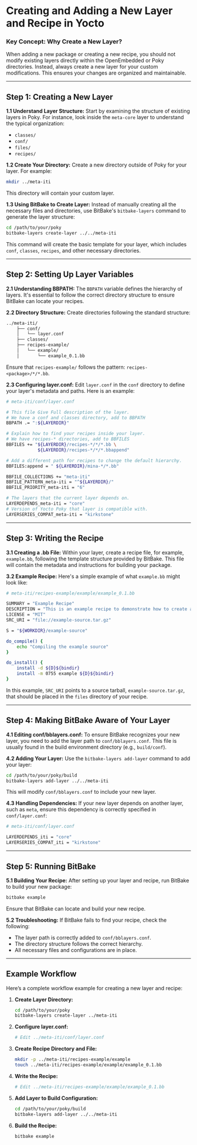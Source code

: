 #  Creating and Adding a New Layer and Recipe in Yocto


### Key Concept: Why Create a New Layer?

When adding a new package or creating a new recipe, you should not modify existing layers directly within the OpenEmbedded or Poky directories. Instead, always create a new layer for your custom modifications. This ensures your changes are organized and maintainable.

---

## Step 1: Creating a New Layer

**1.1 Understand Layer Structure:**
Start by examining the structure of existing layers in Poky. For instance, look inside the `meta-core` layer to understand the typical organization:
- `classes/`
- `conf/`
- `files/`
- `recipes/`

**1.2 Create Your Directory:**
Create a new directory outside of Poky for your layer. For example:
```bash
mkdir ../meta-iti
```
This directory will contain your custom layer.

**1.3 Using BitBake to Create Layer:**
Instead of manually creating all the necessary files and directories, use BitBake's `bitbake-layers` command to generate the layer structure:
```bash
cd /path/to/your/poky
bitbake-layers create-layer ../../meta-iti
```
This command will create the basic template for your layer, which includes `conf`, `classes`, `recipes`, and other necessary directories.

---

## Step 2: Setting Up Layer Variables

**2.1 Understanding BBPATH:**
The `BBPATH` variable defines the hierarchy of layers. It's essential to follow the correct directory structure to ensure BitBake can locate your recipes.

**2.2 Directory Structure:**
Create directories following the standard structure:
```bash
../meta-iti/
    ├── conf/
    │   └── layer.conf
    ├── classes/
    ├── recipes-example/
    │   └── example/
    │       └── example_0.1.bb
```
Ensure that `recipes-example/` follows the pattern: `recipes-<package>/*/*.bb`.

**2.3 Configuring layer.conf:**
Edit `layer.conf` in the `conf` directory to define your layer's metadata and paths. Here is an example:
```bash
# meta-iti/conf/layer.conf

# This file Give Full description of the layer.
# We have a conf and classes directory, add to BBPATH
BBPATH .= ":${LAYERDIR}"

# Explain how to find your recipes inside your layer.
# We have recipes-* directories, add to BBFILES
BBFILES += "${LAYERDIR}/recipes-*/*/*.bb \
            ${LAYERDIR}/recipes-*/*/*.bbappend"

# Add a different path for recipes to change the default hierarchy.
BBFILES:append = " ${LAYERDIR}/mina-*/*.bb"

BBFILE_COLLECTIONS += "meta-iti"
BBFILE_PATTERN_meta-iti = "^${LAYERDIR}/"
BBFILE_PRIORITY_meta-iti = "6"

# The layers that the current layer depends on.
LAYERDEPENDS_meta-iti = "core"
# Version of Yocto Poky that layer is compatible with.
LAYERSERIES_COMPAT_meta-iti = "kirkstone"

```

---

## Step 3: Writing the Recipe

**3.1 Creating a .bb File:**
Within your layer, create a recipe file, for example, `example.bb`, following the template structure provided by BitBake. This file will contain the metadata and instructions for building your package.

**3.2 Example Recipe:**
Here's a simple example of what `example.bb` might look like:
```bash
# meta-iti/recipes-example/example/example_0.1.bb

SUMMARY = "Example Recipe"
DESCRIPTION = "This is an example recipe to demonstrate how to create a new recipe in Yocto."
LICENSE = "MIT"
SRC_URI = "file://example-source.tar.gz"

S = "${WORKDIR}/example-source"

do_compile() {
    echo "Compiling the example source"
}

do_install() {
    install -d ${D}${bindir}
    install -m 0755 example ${D}${bindir}
}
```

In this example, `SRC_URI` points to a source tarball, `example-source.tar.gz`, that should be placed in the `files` directory of your recipe.

---

## Step 4: Making BitBake Aware of Your Layer

**4.1 Editing conf/bblayers.conf:**
To ensure BitBake recognizes your new layer, you need to add the layer path to `conf/bblayers.conf`. This file is usually found in the build environment directory (e.g., `build/conf`).

**4.2 Adding Your Layer:**
Use the `bitbake-layers add-layer` command to add your layer:
```bash
cd /path/to/your/poky/build
bitbake-layers add-layer ../../meta-iti
```
This will modify `conf/bblayers.conf` to include your new layer.

**4.3 Handling Dependencies:**
If your new layer depends on another layer, such as `meta`, ensure this dependency is correctly specified in `conf/layer.conf`:
```bash
# meta-iti/conf/layer.conf

LAYERDEPENDS_iti = "core"
LAYERSERIES_COMPAT_iti = "kirkstone"
```

---

## Step 5: Running BitBake

**5.1 Building Your Recipe:**
After setting up your layer and recipe, run BitBake to build your new package:
```bash
bitbake example
```
Ensure that BitBake can locate and build your new recipe.

**5.2 Troubleshooting:**
If BitBake fails to find your recipe, check the following:
- The layer path is correctly added to `conf/bblayers.conf`.
- The directory structure follows the correct hierarchy.
- All necessary files and configurations are in place.

---

## Example Workflow

Here’s a complete workflow example for creating a new layer and recipe:

1. **Create Layer Directory:**
    ```bash
    cd /path/to/your/poky
    bitbake-layers create-layer ../meta-iti
    ```

2. **Configure layer.conf:**
    ```bash
    # Edit ../meta-iti/conf/layer.conf
    ```

3. **Create Recipe Directory and File:**
    ```bash
    mkdir -p ../meta-iti/recipes-example/example
    touch ../meta-iti/recipes-example/example/example_0.1.bb
    ```

4. **Write the Recipe:**
    ```bash
    # Edit ../meta-iti/recipes-example/example/example_0.1.bb
    ```

5. **Add Layer to Build Configuration:**
    ```bash
    cd /path/to/your/poky/build
    bitbake-layers add-layer ../../meta-iti
    ```

6. **Build the Recipe:**
    ```bash
    bitbake example
    ```


